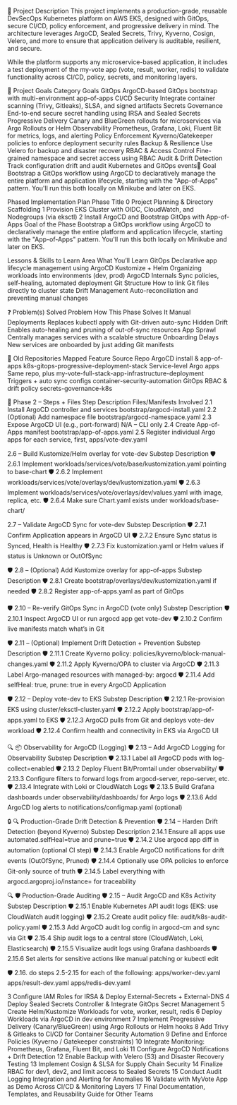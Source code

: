 📝 Project Description
This project implements a production-grade, reusable DevSecOps Kubernetes platform on AWS EKS, designed with GitOps, secure CI/CD, policy enforcement, and progressive delivery in mind. The architecture leverages ArgoCD, Sealed Secrets, Trivy, Kyverno, Cosign, Velero, and more to ensure that application delivery is auditable, resilient, and secure.

While the platform supports any microservice-based application, it includes a test deployment of the my-vote app (vote, result, worker, redis) to validate functionality across CI/CD, policy, secrets, and monitoring layers.

🎯 Project Goals
Category Goals
GitOps ArgoCD-based GitOps bootstrap with multi-environment app-of-apps
CI/CD Security Integrate container scanning (Trivy, Gitleaks), SLSA, and signed artifacts
Secrets Governance End-to-end secure secret handling using IRSA and Sealed Secrets
Progressive Delivery Canary and BlueGreen rollouts for microservices via Argo Rollouts or Helm
Observability Prometheus, Grafana, Loki, Fluent Bit for metrics, logs, and alerting
Policy Enforcement Kyverno/Gatekeeper policies to enforce deployment security rules
Backup & Resilience Use Velero for backup and disaster recovery
RBAC & Access Control Fine-grained namespace and secret access using RBAC
Audit & Drift Detection Track configuration drift and audit Kubernetes and GitOps events🎯 Goal
Bootstrap a GitOps workflow using ArgoCD to declaratively manage the entire platform and application lifecycle, starting with the "App-of-Apps" pattern. You'll run this both locally on Minikube and later on EKS.

Phased Implementation Plan
Phase Title
0 Project Planning & Directory Scaffolding
1 Provision EKS Cluster with OIDC, CloudWatch, and Nodegroups (via eksctl)
2 Install ArgoCD and Bootstrap GitOps with App-of-Apps
Goal of the Phase
Bootstrap a GitOps workflow using ArgoCD to declaratively manage the entire platform and application lifecycle, starting with the "App-of-Apps" pattern. You'll run this both locally on Minikube and later on EKS.

Lessons & Skills to Learn
Area What You’ll Learn
GitOps Declarative app lifecycle management using ArgoCD
Kustomize + Helm Organizing workloads into environments (dev, prod)
ArgoCD Internals Sync policies, self-healing, automated deployment
Git Structure How to link Git files directly to cluster state
Drift Management Auto-reconciliation and preventing manual changes

❓ Problem(s) Solved
Problem How This Phase Solves It
Manual Deployments Replaces kubectl apply with Git-driven auto-sync
Hidden Drift Enables auto-healing and pruning of out-of-sync resources
App Sprawl Centrally manages services with a scalable structure
Onboarding Delays New services are onboarded by just adding Git manifests

🔁 Old Repositories Mapped
Feature Source Repo
ArgoCD install & app-of-apps k8s-gitops-progressive-deployment-stack
Service-level Argo apps Same repo, plus my-vote-full-stack-app-infrastructure-deployment
Triggers + auto sync configs container-security-automation
GitOps RBAC & drift policy secrets-governance-k8s

🧩 Phase 2 – Steps + Files
Step Description Files/Manifests Involved
2.1 Install ArgoCD controller and services bootstrap/argocd-install.yaml
2.2 (Optional) Add namespace file bootstrap/argocd-namespace.yaml
2.3 Expose ArgoCD UI (e.g., port-forward) N/A – CLI only
2.4 Create App-of-Apps manifest bootstrap/app-of-apps.yaml
2.5 Register individual Argo apps for each service, first, apps/vote-dev.yaml

2.6 – Build Kustomize/Helm overlay for vote-dev
Substep Description
🛡️ 2.6.1 Implement workloads/services/vote/base/kustomization.yaml pointing to base-chart
🛡️ 2.6.2 Implement workloads/services/vote/overlays/dev/kustomization.yaml
🛡️ 2.6.3 Implement workloads/services/vote/overlays/dev/values.yaml with image, replica, etc.
🛡️ 2.6.4 Make sure Chart.yaml exists under workloads/base-chart/

2.7 – Validate ArgoCD Sync for vote-dev
Substep Description
🛡️ 2.7.1 Confirm Application appears in ArgoCD UI
🛡️ 2.7.2 Ensure Sync status is Synced, Health is Healthy
🛡️ 2.7.3 Fix kustomization.yaml or Helm values if status is Unknown or OutOfSync

🛡️ 2.8 – (Optional) Add Kustomize overlay for app-of-apps
Substep Description
🛡️ 2.8.1 Create bootstrap/overlays/dev/kustomization.yaml if needed
🛡️ 2.8.2 Register app-of-apps.yaml as part of GitOps

🛡️ 2.10 – Re-verify GitOps Sync in ArgoCD (vote only)
Substep Description
🛡️ 2.10.1 Inspect ArgoCD UI or run argocd app get vote-dev
🛡️ 2.10.2 Confirm live manifests match what’s in Git

🛡️ 2.11 – (Optional) Implement Drift Detection + Prevention
Substep Description
🛡️ 2.11.1 Create Kyverno policy: policies/kyverno/block-manual-changes.yaml
🛡️ 2.11.2 Apply Kyverno/OPA to cluster via ArgoCD
🛡️ 2.11.3 Label Argo-managed resources with managed-by: argocd
🛡️ 2.11.4 Add selfHeal: true, prune: true in every ArgoCD Application

🛡️ 2.12 – Deploy vote-dev to EKS
Substep Description
🛡️ 2.12.1 Re-provision EKS using cluster/eksctl-cluster.yaml
🛡️ 2.12.2 Apply bootstrap/app-of-apps.yaml to EKS
🛡️ 2.12.3 ArgoCD pulls from Git and deploys vote-dev workload
🛡️ 2.12.4 Confirm health and connectivity in EKS via ArgoCD UI

🔍 📦 Observability for ArgoCD (Logging)
🛡️ 2.13 – Add ArgoCD Logging for Observability
Substep Description
🛡️ 2.13.1 Label all ArgoCD pods with log-collect=enabled
🛡️ 2.13.2 Deploy Fluent Bit/Promtail under observability/
🛡️ 2.13.3 Configure filters to forward logs from argocd-server, repo-server, etc.
🛡️ 2.13.4 Integrate with Loki or CloudWatch Logs
🛡️ 2.13.5 Build Grafana dashboards under observability/dashboards/ for Argo logs
🛡️ 2.13.6 Add ArgoCD log alerts to notifications/configmap.yaml (optional)

🔒 🔍 Production-Grade Drift Detection & Prevention
🛡️ 2.14 – Harden Drift Detection (beyond Kyverno)
Substep Description
2.14.1 Ensure all apps use automated.selfHeal=true and prune=true
🛡️ 2.14.2 Use argocd app diff in automation (optional CI step)
🛡️ 2.14.3 Enable ArgoCD notifications for drift events (OutOfSync, Pruned)
🛡️ 2.14.4 Optionally use OPA policies to enforce Git-only source of truth
🛡️ 2.14.5 Label everything with argocd.argoproj.io/instance=<app> for traceability

🔍 🛡️ Production-Grade Auditing
🛡️ 2.15 – Audit ArgoCD and K8s Activity
Substep Description
🛡️ 2.15.1 Enable Kubernetes API audit logs (EKS: use CloudWatch audit logging)
🛡️ 2.15.2 Create audit policy file: audit/k8s-audit-policy.yaml
🛡️ 2.15.3 Add ArgoCD audit log config in argocd-cm and sync via Git
🛡️ 2.15.4 Ship audit logs to a central store (CloudWatch, Loki, Elasticsearch)
🛡️ 2.15.5 Visualize audit logs using Grafana dashboards
🛡️ 2.15.6 Set alerts for sensitive actions like manual patching or kubectl edit

🛡️ 2.16. do steps 2.5-2.15 for each of the following:
apps/worker-dev.yaml
apps/result-dev.yaml
apps/redis-dev.yaml

3 Configure IAM Roles for IRSA & Deploy External-Secrets + External-DNS
4 Deploy Sealed Secrets Controller & Integrate GitOps Secret Management
5 Create Helm/Kustomize Workloads for vote, worker, result, redis
6 Deploy Workloads via ArgoCD in dev environment
7 Implement Progressive Delivery (Canary/BlueGreen) using Argo Rollouts or Helm hooks
8 Add Trivy & Gitleaks to CI/CD for Container Security Automation
9 Define and Enforce Policies (Kyverno / Gatekeeper constraints)
10 Integrate Monitoring: Prometheus, Grafana, Fluent Bit, and Loki
11 Configure ArgoCD Notifications + Drift Detection
12 Enable Backup with Velero (S3) and Disaster Recovery Testing
13 Implement Cosign & SLSA for Supply Chain Security
14 Finalize RBAC for dev1, dev2, and limit access to Sealed Secrets
15 Conduct Audit Logging Integration and Alerting for Anomalies
16 Validate with MyVote App as Demo Across CI/CD & Monitoring Layers
17 Final Documentation, Templates, and Reusability Guide for Other Teams
